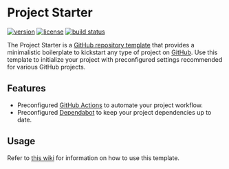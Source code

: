 # Project Starter

[![version](https://img.shields.io/github/v/release/threeal/project-starter?style=flat-square)](https://github.com/threeal/project-starter/releases)
[![license](https://img.shields.io/github/license/threeal/project-starter?style=flat-square)](./LICENSE)
[![build status](https://img.shields.io/github/actions/workflow/status/threeal/project-starter/build.yaml?branch=main&style=flat-square)](https://github.com/threeal/project-starter/actions/workflows/build.yaml)

The Project Starter is a [GitHub repository template](https://docs.github.com/en/repositories/creating-and-managing-repositories/creating-a-repository-from-a-template) that provides a minimalistic boilerplate to kickstart any type of project on [GitHub](https://github.com/). Use this template to initialize your project with preconfigured settings recommended for various GitHub projects.

## Features

- Preconfigured [GitHub Actions](https://github.com/features/actions) to automate your project workflow.
- Preconfigured [Dependabot](https://docs.github.com/en/code-security/dependabot) to keep your project dependencies up to date.

## Usage

Refer to [this wiki](https://github.com/threeal/project-starter/wiki) for information on how to use this template.

